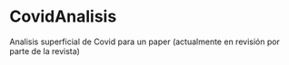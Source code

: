 # CovidAnalisis
Analisis superficial de Covid para un paper (actualmente en revisión por parte de la revista)
